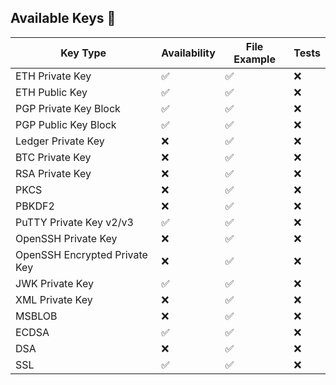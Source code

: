 ## Available Keys 🔑

| Key Type                      | Availability | File Example | Tests |
| ----------------------------- | ------------ | ------------ | ----- |
| ETH Private Key               | ✅           | ✅           | ❌    |
| ETH Public Key                | ✅           | ✅           | ❌    |
| PGP Private Key Block         | ✅           | ✅           | ❌    |
| PGP Public Key Block          | ✅           | ✅           | ❌    |
| Ledger Private Key            | ❌           | ✅           | ❌    |
| BTC Private Key               | ❌           | ✅           | ❌    |
| RSA Private Key               | ❌           | ✅           | ❌    |
| PKCS                          | ❌           | ✅           | ❌    |
| PBKDF2                        | ❌           | ✅           | ❌    |
| PuTTY Private Key v2/v3       | ✅           | ✅           | ❌    |
| OpenSSH Private Key           | ❌           | ✅           | ❌    |
| OpenSSH Encrypted Private Key | ❌           | ✅           | ❌    |
| JWK Private Key               | ✅           | ✅           | ❌    |
| XML Private Key               | ❌           | ✅           | ❌    |
| MSBLOB                        | ❌           | ✅           | ❌    |
| ECDSA                         | ✅           | ✅           | ❌    |
| DSA                           | ❌           | ✅           | ❌    |
| SSL                           | ✅           | ✅           | ❌    |
